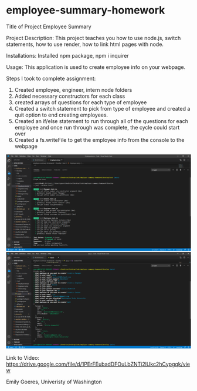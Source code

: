 # employee-summary-homework
Title of Project
Employee Summary

Project Description: This project teaches you how to use node.js, switch statements, how to use render, how to link html pages with node.

Installations: Installed npm package, npm i inquirer

Usage: This application is used to create employee info on your webpage.

Steps I took to complete assignment:
1. Created employee, engineer, intern node folders
2. Added necessary constructors for each class
3. created arrays of questions for each type of employee
4. Created a switch statement to pick from type of employee and created a quit option to end creating employees.
5. Created an if/else statement to run through all of the questions for each employee and once run through was complete, the cycle could start over
6. Created a fs.writeFile to get the employee info from the console to the webpage

![Employee Summary](https://github.com/emilygoeres/employee-summary-homework/blob/main/Develop/employee.PNG)
![Employee Summary](https://github.com/emilygoeres/employee-summary-homework/blob/main/Develop/employee1.PNG)


Link to Video: https://drive.google.com/file/d/1PErFEubadDFOuLbZNTj2lUkc2hCypgqk/view


Emily Goeres,
Univeristy of Washington

